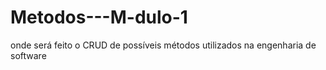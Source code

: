 # Metodos---M-dulo-1
onde será feito o CRUD de possíveis métodos utilizados na engenharia de software
